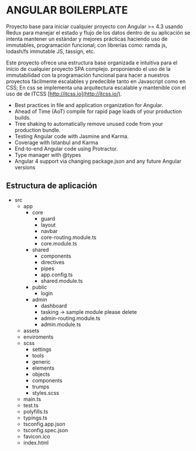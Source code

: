 # ANGULAR BOILERPLATE

Proyecto base para iniciar cualquier proyecto con Angular >= 4.3 usando Redux para manejar el estado y flujo de los datos dentro de su aplicación se intenta mantener un estándar y mejores prácticas haciendo uso de immutables, programación funcional; con librerías como: ramda js, lodash/fs immutable JS, tassign, etc.

Este proyecto ofrece una estructura base organizada e intuitiva para el inicio de cualquier proyecto SPA complejo. proponiendo el uso de la immutabilidad con la programación funcional para hacer a nuestros proyectos fácilmente escalables y predecible tanto en Javascript como en CSS; En css se implementa una arquitectura escalable y mantenible con el uso de de ITCSS [http://itcss.io](http://itcss.io/).

- Best practices in file and application organization for Angular.
- Ahead of Time (AoT) compile for rapid page loads of your production builds.
- Tree shaking to automatically remove unused code from your production bundle.
- Testing Angular code with Jasmine and Karma.
- Coverage with Istanbul and Karma
- End-to-end Angular code using Protractor.
- Type manager with @types
- Angular 4 support via changing package.json and any future Angular versions

## Estructura de aplicación

- src
  * app
    - core
      * guard
      * layout
      * navbar
      * core-routing.module.ts
      * core.module.ts
    - shared
      * components
      * directives
      * pipes
      * app.config.ts
      * shared.module.ts
    - public
      * login
    - admin
      * dashboard
      * tasking -> sample module please delete 
      * admin-routing.module.ts
      * admin.module.ts
  * assets
  * enviroments
  * scss
    - settings
    - tools
    - generic
    - elements
    - objects
    - components
    - trumps
    - styles.scss
  * main.ts
  * test.ts
  * polyfills.ts
  * typings.ts
  * tsconfig.app.json
  * tsconfig.spec.json
  * favicon.ico
  * index.html
